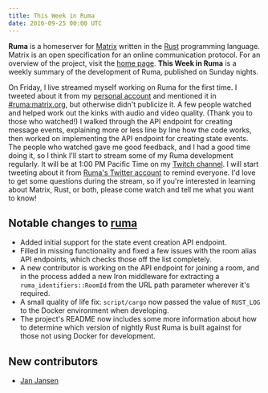 ```yaml
---
title: This Week in Ruma
date: 2016-09-25 00:00 UTC
---
```


**Ruma** is a homeserver for [Matrix](https://matrix.org) written in the [Rust](https://www.rust-lang.org/) programming language.
Matrix is an open specification for an online communication protocol.
For an overview of the project, visit the [home page](/).
**This Week in Ruma** is a weekly summary of the development of Ruma, published on Sunday nights.

On Friday, I live streamed myself working on Ruma for the first time.
I tweeted about it from my [personal account](https://twitter.com/jimmycuadra) and mentioned it in [#ruma:matrix.org](https://matrix.to/#/#ruma:matrix.org), but otherwise didn't publicize it.
A few people watched and helped work out the kinks with audio and video quality.
(Thank you to those who watched!)
I walked through the API endpoint for creating message events, explaining more or less line by line how the code works, then worked on implementing the API endpoint for creating state events.
The people who watched gave me good feedback, and I had a good time doing it, so I think I'll start to stream some of my Ruma development regularly.
It will be at 1:00 PM Pacific Time on my [Twitch channel](https://www.twitch.tv/jimmy_cuadra).
I will start tweeting about it from [Ruma's Twitter account](https://twitter.com/ruma_io) to remind everyone.
I'd love to get some questions during the stream, so if you're interested in learning about Matrix, Rust, or both, please come watch and tell me what you want to know!

## Notable changes to [ruma](https://github.com/ruma/ruma)

* Added initial support for the state event creation API endpoint.
* Filled in missing functionality and fixed a few issues with the room alias API endpoints, which checks those off the list completely.
* A new contributor is working on the API endpoint for joining a room, and in the process added a new Iron middleware for extracting a `ruma_identifiers::RoomId` from the URL path parameter wherever it's required.
* A small quality of life fix: `script/cargo` now passed the value of `RUST_LOG` to the Docker environment when developing.
* The project's README now includes some more information about how to determine which version of nightly Rust Ruma is built against for those not using Docker for development.

## New contributors

* [Jan Jansen](https://github.com/farodin91)

